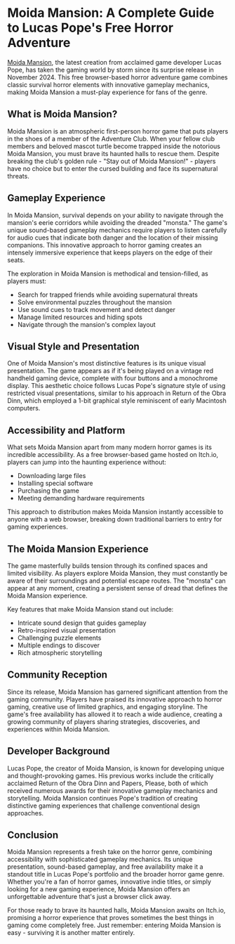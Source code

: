 # Moida Mansion: A Complete Guide to Lucas Pope's Free Horror Adventure

[Moida Mansion](https://moidamansion.org/), the latest creation from acclaimed game developer Lucas Pope, has taken the gaming world by storm since its surprise release in November 2024. This free browser-based horror adventure game combines classic survival horror elements with innovative gameplay mechanics, making Moida Mansion a must-play experience for fans of the genre.

## What is Moida Mansion?

Moida Mansion is an atmospheric first-person horror game that puts players in the shoes of a member of the Adventure Club. When your fellow club members and beloved mascot turtle become trapped inside the notorious Moida Mansion, you must brave its haunted halls to rescue them. Despite breaking the club's golden rule - "Stay out of Moida Mansion!" - players have no choice but to enter the cursed building and face its supernatural threats.

## Gameplay Experience

In Moida Mansion, survival depends on your ability to navigate through the mansion's eerie corridors while avoiding the dreaded "monsta." The game's unique sound-based gameplay mechanics require players to listen carefully for audio cues that indicate both danger and the location of their missing companions. This innovative approach to horror gaming creates an intensely immersive experience that keeps players on the edge of their seats.

The exploration in Moida Mansion is methodical and tension-filled, as players must:
- Search for trapped friends while avoiding supernatural threats
- Solve environmental puzzles throughout the mansion
- Use sound cues to track movement and detect danger
- Manage limited resources and hiding spots
- Navigate through the mansion's complex layout

## Visual Style and Presentation

One of Moida Mansion's most distinctive features is its unique visual presentation. The game appears as if it's being played on a vintage red handheld gaming device, complete with four buttons and a monochrome display. This aesthetic choice follows Lucas Pope's signature style of using restricted visual presentations, similar to his approach in Return of the Obra Dinn, which employed a 1-bit graphical style reminiscent of early Macintosh computers.

## Accessibility and Platform

What sets Moida Mansion apart from many modern horror games is its incredible accessibility. As a free browser-based game hosted on Itch.io, players can jump into the haunting experience without:
- Downloading large files
- Installing special software
- Purchasing the game
- Meeting demanding hardware requirements

This approach to distribution makes Moida Mansion instantly accessible to anyone with a web browser, breaking down traditional barriers to entry for gaming experiences.

## The Moida Mansion Experience

The game masterfully builds tension through its confined spaces and limited visibility. As players explore Moida Mansion, they must constantly be aware of their surroundings and potential escape routes. The "monsta" can appear at any moment, creating a persistent sense of dread that defines the Moida Mansion experience.

Key features that make Moida Mansion stand out include:
- Intricate sound design that guides gameplay
- Retro-inspired visual presentation
- Challenging puzzle elements
- Multiple endings to discover
- Rich atmospheric storytelling

## Community Reception

Since its release, Moida Mansion has garnered significant attention from the gaming community. Players have praised its innovative approach to horror gaming, creative use of limited graphics, and engaging storyline. The game's free availability has allowed it to reach a wide audience, creating a growing community of players sharing strategies, discoveries, and experiences within Moida Mansion.

## Developer Background

Lucas Pope, the creator of Moida Mansion, is known for developing unique and thought-provoking games. His previous works include the critically acclaimed Return of the Obra Dinn and Papers, Please, both of which received numerous awards for their innovative gameplay mechanics and storytelling. Moida Mansion continues Pope's tradition of creating distinctive gaming experiences that challenge conventional design approaches.

## Conclusion

Moida Mansion represents a fresh take on the horror genre, combining accessibility with sophisticated gameplay mechanics. Its unique presentation, sound-based gameplay, and free availability make it a standout title in Lucas Pope's portfolio and the broader horror game genre. Whether you're a fan of horror games, innovative indie titles, or simply looking for a new gaming experience, Moida Mansion offers an unforgettable adventure that's just a browser click away.

For those ready to brave its haunted halls, Moida Mansion awaits on Itch.io, promising a horror experience that proves sometimes the best things in gaming come completely free. Just remember: entering Moida Mansion is easy - surviving it is another matter entirely.
